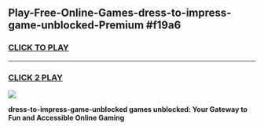 
## Play-Free-Online-Games-dress-to-impress-game-unblocked-Premium #f19a6
<h3>
<a href="https://premium.freeplayer.one?title=dress-to-impress-game-unblocked&ref=8M">CLICK TO PLAY</a></h3>
<hr>

<h3>
<a href="https://premium.freeplayer.one?title=dress-to-impress-game-unblocked&ref=8M">CLICK 2 PLAY</a>
  
</h3>

<a href="https://premium.freeplayer.one?title=dress-to-impress-game-unblocked&ref=8M"><img src="https://clearcache.store/games.png"></a>


**dress-to-impress-game-unblocked games unblocked: Your Gateway to Fun and Accessible Online Gaming**
